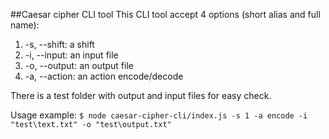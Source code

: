 ##Caesar cipher CLI tool
This CLI tool accept 4 options (short alias and full name):

1. -s, --shift: a shift
2. -i, --input: an input file
3. -o, --output: an output file
4. -a, --action: an action encode/decode

There is a test folder with output and input files for easy check.

Usage example:
`$ node caesar-cipher-cli/index.js -s 1 -a encode -i "test\text.txt" -o "test\output.txt"`
